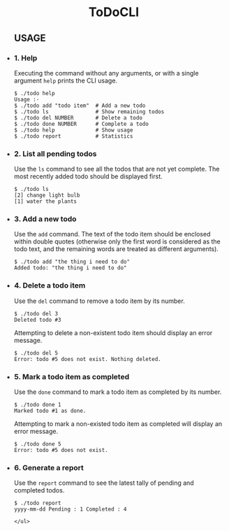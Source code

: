 <h1 align="center">ToDoCLI</h1>
<ul>
<h2>USAGE</h2>
<li><h3> 1. Help </h3></li>

Executing the command without any arguments, or with a single argument `help` prints the CLI usage.

```
$ ./todo help
Usage :-
$ ./todo add "todo item"  # Add a new todo
$ ./todo ls               # Show remaining todos
$ ./todo del NUMBER       # Delete a todo
$ ./todo done NUMBER      # Complete a todo
$ ./todo help             # Show usage
$ ./todo report           # Statistics
```

<li><h3> 2. List all pending todos </h3></li>

Use the `ls` command to see all the todos that are not yet complete. The most recently added todo should be displayed first.

```
$ ./todo ls
[2] change light bulb
[1] water the plants
```

<li><h3> 3. Add a new todo </h3></li>

Use the `add` command. The text of the todo item should be enclosed within double quotes (otherwise only the first word is considered as the todo text, and the remaining words are treated as different arguments).

```
$ ./todo add "the thing i need to do"
Added todo: "the thing i need to do"
```

<li><h3> 4. Delete a todo item </h3></li>

Use the `del` command to remove a todo item by its number.

```
$ ./todo del 3
Deleted todo #3
```

Attempting to delete a non-existent todo item should display an error message.

```
$ ./todo del 5
Error: todo #5 does not exist. Nothing deleted.
```

<li><h3> 5. Mark a todo item as completed </h3></li>

Use the `done` command to mark a todo item as completed by its number.

```
$ ./todo done 1
Marked todo #1 as done.
```

Attempting to mark a non-existed todo item as completed will display an error message.

```
$ ./todo done 5
Error: todo #5 does not exist.
```

<li><h3> 6. Generate a report </h3></li>

Use the `report` command to see the latest tally of pending and completed todos.

```
$ ./todo report
yyyy-mm-dd Pending : 1 Completed : 4

</ul>
